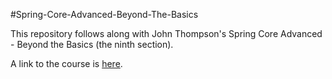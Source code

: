 #Spring-Core-Advanced-Beyond-The-Basics

This repository follows along with John Thompson's Spring Core Advanced - Beyond the Basics (the ninth section).

A link to the course is [here](https://www.udemy.com/spring-core-advanced-beyond-the-basics/).